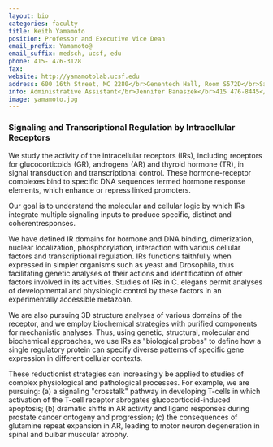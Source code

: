 ```yaml
---
layout: bio
categories: faculty
title: Keith Yamamoto
position: Professor and Executive Vice Dean
email_prefix: Yamamoto@
email_suffix: medsch, ucsf, edu
phone: 415-	476-3128
fax: 
website: http://yamamotolab.ucsf.edu
address: 600 16th Street, MC 2280</br>Genentech Hall, Room S572D</br>San Francisco, CA 94158-2280</br>
info: Administrative Assistant</br>Jennifer Banaszek</br>415 476-8445</br><span class="e">jennifer.banaszek / cmp, ucsf, edu</span>
image: yamamoto.jpg
---
```


### Signaling and Transcriptional Regulation by Intracellular Receptors 

We study the activity of the intracellular receptors (IRs), including receptors for glucocorticoids (GR), androgens (AR) and thyroid hormone (TR), in signal transduction and transcriptional control. These hormone-receptor complexes bind to specific DNA sequences termed hormone response elements, which enhance or repress linked promoters. 

Our goal is to understand the molecular and cellular logic by which IRs integrate multiple signaling inputs to produce specific, distinct and coherentresponses. 

We have defined IR domains for hormone and DNA binding, dimerization, nuclear localization, phosphorylation, interaction with various cellular factors and transcriptional regulation. IRs functions faithfully when expressed in simpler organisms such as yeast and Drosophila, thus facilitating genetic analyses of their actions and identification of other factors involved in its activities. Studies of IRs in C. elegans permit analyses of developmental and physiologic control by these factors in an experimentally accessible metazoan. 

We are also pursuing 3D structure analyses of various domains of the receptor, and we employ biochemical strategies with purified components for mechanistic analyses. Thus, using genetic, structural, molecular and biochemical approaches, we use IRs as "biological probes" to define how a single regulatory protein can specify diverse patterns of specific gene expression in different cellular contexts. 

These reductionist strategies can increasingly be applied to studies of complex physiological and pathological processes. For example, we are pursuing: (a) a signaling "crosstalk" pathway in developing T-cells in which activation of the T-cell receptor abrogates glucocorticoid-induced apoptosis; (b) dramatic shifts in AR activity and ligand responses during prostate cancer ontogeny and progression; (c) the consequences of glutamine repeat expansion in AR, leading to motor neuron degeneration in spinal and bulbar muscular atrophy.
